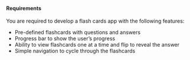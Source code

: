 #### Requirements
You are required to develop a flash cards app with the following features:

- Pre-defined flashcards with questions and answers
- Progress bar to show the user’s progress
- Ability to view flashcards one at a time and flip to reveal the answer
- Simple navigation to cycle through the flashcards

